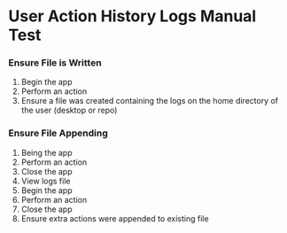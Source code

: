 # User Action History Logs Manual Test

### Ensure File is Written
1. Begin the app
2. Perform an action
3. Ensure a file was created containing the logs on the home directory of the user (desktop or repo)

### Ensure File Appending
1. Being the app
2. Perform an action
3. Close the app
4. View logs file
5. Begin the app
6. Perform an action
7. Close the app
8. Ensure extra actions were appended to existing file